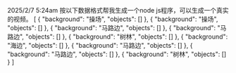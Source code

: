 2025/2/7 5:24am
按以下数据格式帮我生成一个node js程序，可以生成一个真实的视频。
[
    {
      "background": "操场",
      "objects": []
    },
    {
      "background": "操场",
      "objects": []
    },
    {
      "background": "马路边",
      "objects": []
    },
    {
      "background": "马路边",
      "objects": []
    },
    {
      "background": "树林",
      "objects": []
    },
    {
      "background": "海边",
      "objects": []
    },
    {
      "background": "马路边",
      "objects": []
    },
    {
      "background": "马路边",
      "objects": []
    },
    {
      "background": "树林",
      "objects": []
    }
  ]
  